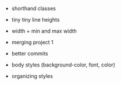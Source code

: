- shorthand classes
- tiny tiny line heights
- width + min and max width

- merging project 1
- better commits

- body styles (background-color, font, color)
- organizing styles
